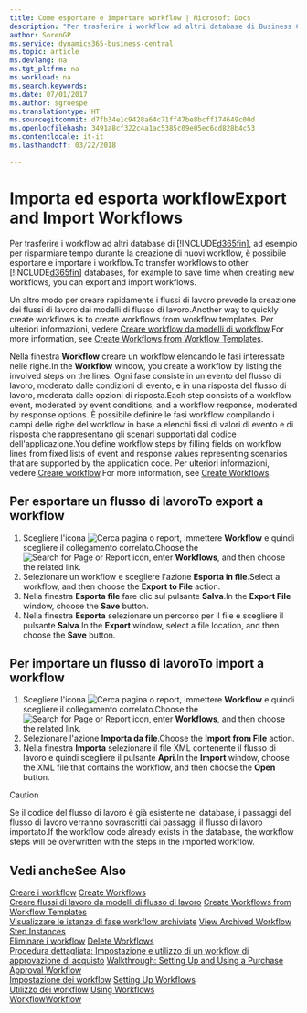```yaml
---
title: Come esportare e importare workflow | Microsoft Docs
description: "Per trasferire i workflow ad altri database di Business Central, ad esempio per risparmiare tempo durante la creazione di nuovi workflow, è possibile esportare e importare i workflow."
author: SorenGP
ms.service: dynamics365-business-central
ms.topic: article
ms.devlang: na
ms.tgt_pltfrm: na
ms.workload: na
ms.search.keywords: 
ms.date: 07/01/2017
ms.author: sgroespe
ms.translationtype: HT
ms.sourcegitcommit: d7fb34e1c9428a64c71ff47be8bcff174649c00d
ms.openlocfilehash: 3491a8cf322c4a1ac5385c09e05ec6cd828b4c53
ms.contentlocale: it-it
ms.lasthandoff: 03/22/2018

---
```

# <a name="export-and-import-workflows"></a><span data-ttu-id="29b3b-103">Importa ed esporta workflow</span><span class="sxs-lookup"><span data-stu-id="29b3b-103">Export and Import Workflows</span></span>
<span data-ttu-id="29b3b-104">Per trasferire i workflow ad altri database di [!INCLUDE[d365fin](includes/d365fin_md.md)], ad esempio per risparmiare tempo durante la creazione di nuovi workflow, è possibile esportare e importare i workflow.</span><span class="sxs-lookup"><span data-stu-id="29b3b-104">To transfer workflows to other [!INCLUDE[d365fin](includes/d365fin_md.md)] databases, for example to save time when creating new workflows, you can export and import workflows.</span></span>  

 <span data-ttu-id="29b3b-105">Un altro modo per creare rapidamente i flussi di lavoro prevede la creazione dei flussi di lavoro dai modelli di flusso di lavoro.</span><span class="sxs-lookup"><span data-stu-id="29b3b-105">Another way to quickly create workflows is to create workflows from workflow templates.</span></span> <span data-ttu-id="29b3b-106">Per ulteriori informazioni, vedere [Creare workflow da modelli di workflow](across-how-to-create-workflows-from-workflow-templates.md).</span><span class="sxs-lookup"><span data-stu-id="29b3b-106">For more information, see [Create Workflows from Workflow Templates](across-how-to-create-workflows-from-workflow-templates.md).</span></span>  

 <span data-ttu-id="29b3b-107">Nella finestra **Workflow** creare un workflow elencando le fasi interessate nelle righe.</span><span class="sxs-lookup"><span data-stu-id="29b3b-107">In the **Workflow** window, you create a workflow by listing the involved steps on the lines.</span></span> <span data-ttu-id="29b3b-108">Ogni fase consiste in un evento del flusso di lavoro, moderato dalle condizioni di evento, e in una risposta del flusso di lavoro, moderata dalle opzioni di risposta.</span><span class="sxs-lookup"><span data-stu-id="29b3b-108">Each step consists of a workflow event, moderated by event conditions, and a workflow response, moderated by response options.</span></span> <span data-ttu-id="29b3b-109">È possibile definire le fasi workflow compilando i campi delle righe del workflow in base a elenchi fissi di valori di evento e di risposta che rappresentano gli scenari supportati dal codice dell'applicazione.</span><span class="sxs-lookup"><span data-stu-id="29b3b-109">You define workflow steps by filling fields on workflow lines from fixed lists of event and response values representing scenarios that are supported by the application code.</span></span> <span data-ttu-id="29b3b-110">Per ulteriori informazioni, vedere [Creare workflow](across-how-to-create-workflows.md).</span><span class="sxs-lookup"><span data-stu-id="29b3b-110">For more information, see [Create Workflows](across-how-to-create-workflows.md).</span></span>  

## <a name="to-export-a-workflow"></a><span data-ttu-id="29b3b-111">Per esportare un flusso di lavoro</span><span class="sxs-lookup"><span data-stu-id="29b3b-111">To export a workflow</span></span>  
1.  <span data-ttu-id="29b3b-112">Scegliere l'icona ![Cerca pagina o report](media/ui-search/search_small.png "Cerca pagina o report"), immettere **Workflow** e quindi scegliere il collegamento correlato.</span><span class="sxs-lookup"><span data-stu-id="29b3b-112">Choose the ![Search for Page or Report](media/ui-search/search_small.png "Search for Page or Report icon") icon, enter **Workflows**, and then choose the related link.</span></span>  
2.  <span data-ttu-id="29b3b-113">Selezionare un workflow e scegliere l'azione **Esporta in file**.</span><span class="sxs-lookup"><span data-stu-id="29b3b-113">Select a workflow, and then choose the **Export to File** action.</span></span>  
3.  <span data-ttu-id="29b3b-114">Nella finestra **Esporta file** fare clic sul pulsante **Salva**.</span><span class="sxs-lookup"><span data-stu-id="29b3b-114">In the **Export File** window, choose the **Save** button.</span></span>  
4.  <span data-ttu-id="29b3b-115">Nella finestra **Esporta** selezionare un percorso per il file e scegliere il pulsante **Salva**.</span><span class="sxs-lookup"><span data-stu-id="29b3b-115">In the **Export** window, select a file location, and then choose the **Save** button.</span></span>  

## <a name="to-import-a-workflow"></a><span data-ttu-id="29b3b-116">Per importare un flusso di lavoro</span><span class="sxs-lookup"><span data-stu-id="29b3b-116">To import a workflow</span></span>  
1.  <span data-ttu-id="29b3b-117">Scegliere l'icona ![Cerca pagina o report](media/ui-search/search_small.png "icona Cerca pagina o report"), immettere **Workflow** e quindi scegliere il collegamento correlato.</span><span class="sxs-lookup"><span data-stu-id="29b3b-117">Choose the ![Search for Page or Report](media/ui-search/search_small.png "Search for Page or Report icon") icon, enter **Workflows**, and then choose the related link.</span></span>  
2.  <span data-ttu-id="29b3b-118">Selezionare l'azione **Importa da file**.</span><span class="sxs-lookup"><span data-stu-id="29b3b-118">Choose the **Import from File** action.</span></span>  
3.  <span data-ttu-id="29b3b-119">Nella finestra **Importa** selezionare il file XML contenente il flusso di lavoro e quindi scegliere il pulsante **Apri**.</span><span class="sxs-lookup"><span data-stu-id="29b3b-119">In the **Import** window, choose the XML file that contains the workflow, and then choose the **Open** button.</span></span>  

> [!CAUTION]  
>  <span data-ttu-id="29b3b-120">Se il codice del flusso di lavoro è già esistente nel database, i passaggi del flusso di lavoro verranno sovrascritti dai passaggi il flusso di lavoro importato.</span><span class="sxs-lookup"><span data-stu-id="29b3b-120">If the workflow code already exists in the database, the workflow steps will be overwritten with the steps in the imported workflow.</span></span>  

## <a name="see-also"></a><span data-ttu-id="29b3b-121">Vedi anche</span><span class="sxs-lookup"><span data-stu-id="29b3b-121">See Also</span></span>  
 <span data-ttu-id="29b3b-122">[Creare i workflow](across-how-to-create-workflows.md) </span><span class="sxs-lookup"><span data-stu-id="29b3b-122">[Create Workflows](across-how-to-create-workflows.md) </span></span>  
 <span data-ttu-id="29b3b-123">[Creare flussi di lavoro da modelli di flusso di lavoro](across-how-to-create-workflows-from-workflow-templates.md) </span><span class="sxs-lookup"><span data-stu-id="29b3b-123">[Create Workflows from Workflow Templates](across-how-to-create-workflows-from-workflow-templates.md) </span></span>  
 <span data-ttu-id="29b3b-124">[Visualizzare le istanze di fase workflow archiviate](across-how-to-view-archived-workflow-step-instances.md) </span><span class="sxs-lookup"><span data-stu-id="29b3b-124">[View Archived Workflow Step Instances](across-how-to-view-archived-workflow-step-instances.md) </span></span>  
 <span data-ttu-id="29b3b-125">[Eliminare i workflow](across-how-to-delete-workflows.md) </span><span class="sxs-lookup"><span data-stu-id="29b3b-125">[Delete Workflows](across-how-to-delete-workflows.md) </span></span>  
 <span data-ttu-id="29b3b-126">[Procedura dettagliata: Impostazione e utilizzo di un workflow di approvazione di acquisto](walkthrough-setting-up-and-using-a-purchase-approval-workflow.md) </span><span class="sxs-lookup"><span data-stu-id="29b3b-126">[Walkthrough: Setting Up and Using a Purchase Approval Workflow](walkthrough-setting-up-and-using-a-purchase-approval-workflow.md) </span></span>  
 <span data-ttu-id="29b3b-127">[Impostazione dei workflow](across-set-up-workflows.md) </span><span class="sxs-lookup"><span data-stu-id="29b3b-127">[Setting Up Workflows](across-set-up-workflows.md) </span></span>  
 <span data-ttu-id="29b3b-128">[Utilizzo dei workflow](across-use-workflows.md) </span><span class="sxs-lookup"><span data-stu-id="29b3b-128">[Using Workflows](across-use-workflows.md) </span></span>  
 [<span data-ttu-id="29b3b-129">Workflow</span><span class="sxs-lookup"><span data-stu-id="29b3b-129">Workflow</span></span>](across-workflow.md)   

